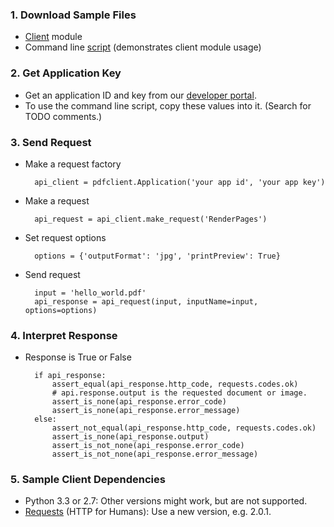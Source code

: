 <!-- do not remove !-->
### 1. Download Sample Files

* [Client](download/pdfclient.py) module
* Command line [script](download/pdfprocess.py)
(demonstrates client module usage)

### 2. Get Application Key

* Get an application ID and key from our
[developer portal](http://api.datalogics-cloud.com/).
* To use the command line script, copy these values into it.
(Search for TODO comments.)

### 3. Send Request

* Make a request factory

        api_client = pdfclient.Application('your app id', 'your app key')

* Make a request

        api_request = api_client.make_request('RenderPages')

* Set request options

        options = {'outputFormat': 'jpg', 'printPreview': True}

* Send request 

        input = 'hello_world.pdf'
        api_response = api_request(input, inputName=input, options=options)

### 4. Interpret Response

* Response is True or False

        if api_response:
            assert_equal(api_response.http_code, requests.codes.ok)
            # api.response.output is the requested document or image.
            assert_is_none(api_response.error_code)
            assert_is_none(api_response.error_message)
        else:
            assert_not_equal(api_response.http_code, requests.codes.ok)
            assert_is_none(api_response.output)
            assert_is_not_none(api_response.error_code)
            assert_is_not_none(api_response.error_message)

### 5. Sample Client Dependencies

* Python 3.3 or 2.7: Other versions might work, but are not supported.
* [Requests](http://docs.python-requests.org/en/latest/) (HTTP for Humans):
Use a new version, e.g. 2.0.1.

